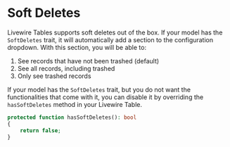 # Soft Deletes

Livewire Tables supports soft deletes out of the box. If your model has the `SoftDeletes` trait, it will automatically add a section to the configuration dropdown. With this section, you will be able to:

1. See records that have not been trashed (default)
2. See all records, including trashed
3. Only see trashed records

If your model has the `SoftDeletes` trait, but you do not want the functionalities that come with it, you can disable it by overriding the `hasSoftDeletes` method in your Livewire Table.

```php
protected function hasSoftDeletes(): bool
{
    return false;
}
```
